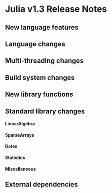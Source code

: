 Julia v1.3 Release Notes
========================

New language features
---------------------


Language changes
----------------


Multi-threading changes
-----------------------


Build system changes
--------------------


New library functions
---------------------


Standard library changes
------------------------


#### LinearAlgebra


#### SparseArrays


#### Dates


#### Statistics


#### Miscellaneous



External dependencies
---------------------



